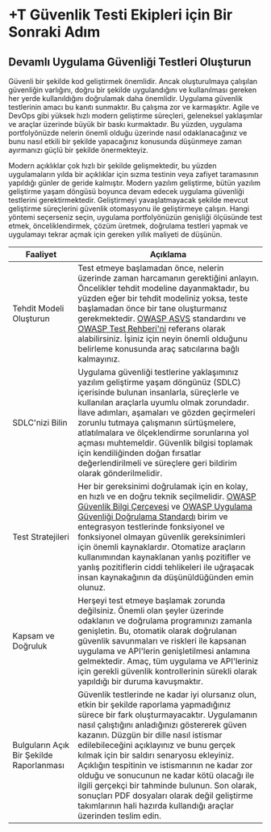 # +T Güvenlik Testi Ekipleri için Bir Sonraki Adım

## Devamlı Uygulama Güvenliği Testleri Oluşturun

Güvenli bir şekilde kod geliştirmek önemlidir. Ancak oluşturulmaya çalışılan güvenliğin varlığını, doğru bir şekilde uygulandığını ve kullanılması gereken her yerde kullanıldığını doğrulamak daha önemlidir. Uygulama güvenlik testlerinin amacı bu kanıtı sunmaktır. Bu çalışma zor ve karmaşıktır. Agile ve DevOps gibi yüksek hızlı modern geliştirme süreçleri, geleneksel yaklaşımlar ve araçlar üzerinde büyük bir baskı kurmaktadır. Bu yüzden, uygulama portfolyönüzde nelerin önemli olduğu üzerinde nasıl odaklanacağınız ve bunu nasıl etkili bir şekilde yapacağınız konusunda düşünmeye zaman ayırmanızı güçlü bir şekilde önermekteyiz.

Modern açıklıklar çok hızlı bir şekilde gelişmektedir, bu yüzden uygulamaların yılda bir açıklıklar için sızma testinin veya zafiyet taramasının yapıldığı günler de geride kalmıştır. Modern yazılım geliştirme, bütün yazılım geliştirme yaşam döngüsü boyunca devam edecek uygulama güvenliği testlerini gerektirmektedir. Geliştirmeyi yavaşlatmayacak şekilde mevcut geliştirme süreçlerini güvenlik otomasyonu ile geliştirmeye çalışın. Hangi yöntemi seçerseniz seçin, uygulama portfolyönüzün genişliği ölçüsünde test etmek, önceliklendirmek, çözüm üretmek, doğrulama testleri yapmak ve uygulamayı tekrar açmak için gereken yıllık maliyeti de düşünün.

| Faaliyet | Açıklama |
| --- | --- |
| Tehdit Modeli Oluşturun | Test etmeye başlamadan önce, nelerin üzerinde zaman harcamanın gerektiğini anlayın. Öncelikler tehdit modeline dayanmaktadır, bu yüzden eğer bir tehdit modeliniz yoksa, teste başlamadan önce bir tane oluşturmanız gerekmektedir. [OWASP ASVS](https://wiki.owasp.org/index.php/ASVS) standardını ve [OWASP Test Rehberi'ni](https://wiki.owasp.org/index.php/OWASP_Testing_Project) referans olarak alabilirsiniz. İşiniz için neyin önemli olduğunu belirleme konusunda araç satıcılarına bağlı kalmayınız. |
| SDLC'nizi Bilin | Uygulama güvenliği testlerine yaklaşımınız yazılım geliştirme yaşam döngünüz (SDLC) içerisinde bulunan insanlarla, süreçlerle ve kullanılan araçlarla uyumlu olmak zorundadır. İlave adımları, aşamaları ve gözden geçirmeleri zorunlu tutmaya çalışmanın sürtüşmelere, atlatılmalara ve ölçeklendirme sorunlarına yol açması muhtemeldir. Güvenlik bilgisi toplamak için kendiliğinden doğan fırsatlar değerlendirilmeli ve süreçlere geri bildirim olarak gönderilmelidir. |
| Test Stratejileri | Her bir gereksinimi doğrulamak için en kolay, en hızlı ve en doğru teknik seçilmelidir. [OWASP Güvenlik Bilgi Çerçevesi](https://wiki.owasp.org/index.php/OWASP_Security_Knowledge_Framework) ve [OWASP Uygulama Güvenliği Doğrulama Standardı](https://wiki.owasp.org/index.php/ASVS) birim ve entegrasyon testlerinde fonksiyonel ve fonksiyonel olmayan güvenlik gereksinimleri için önemli kaynaklardır. Otomatize araçların kullanımından kaynaklanan yanlış pozitifler ve yanlış pozitiflerin ciddi tehlikeleri ile uğraşacak insan kaynakağının da düşünüldüğünden emin olunuz. |
| Kapsam ve Doğruluk | Herşeyi test etmeye başlamak zorunda değilsiniz. Önemli olan şeyler üzerinde odaklanın ve doğrulama programınızı zamanla genişletin. Bu, otomatik olarak doğrulanan güvenlik savunmaları ve riskleri ile kapsanan uygulama ve API'lerin genişletilmesi anlamına gelmektedir. Amaç, tüm uygulama ve API'leriniz için gerekli güvenlik kontrollerinin sürekli olarak yapıldığı bir duruma kavuşmaktır. |
| Bulguların Açık Bir Şekilde Raporlanması | Güvenlik testlerinde ne kadar iyi olursanız olun, etkin bir şekilde raporlama yapmadığınız sürece bir fark oluşturmayacaktır. Uygulamanın nasıl çalıştığını anladığınızı göstererek güven kazanın. Düzgün bir dille nasıl istismar edilebileceğini açıklayınız ve bunu gerçek kılmak için bir saldırı senaryosu ekleyiniz. Açıklığın tespitinin ve istismarının ne kadar zor olduğu ve sonucunun ne kadar kötü olacağı ile ilgili gerçekçi bir tahminde bulunun. Son olarak, sonuçları PDF dosyaları olarak değil geliştirme takımlarının hali hazırda kullandığı araçlar üzerinden teslim edin. |
